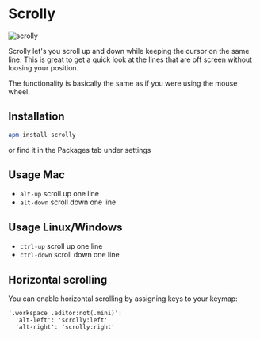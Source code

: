 # Scrolly

![scrolly](https://raw.github.com/laktak/atom-scrolly/master/scrolly.gif)

Scrolly let's you scroll up and down while keeping the cursor on the same line. This is great to get a quick look at the lines that are off screen without loosing your position.

The functionality is basically the same as if you were using the mouse wheel.

## Installation

```sh
apm install scrolly
```
or find it in the Packages tab under settings

## Usage Mac

- `alt-up` scroll up one line
- `alt-down` scroll down one line

## Usage Linux/Windows

- `ctrl-up` scroll up one line
- `ctrl-down` scroll down one line

## Horizontal scrolling

You can enable horizontal scrolling by assigning keys to your keymap:

```
'.workspace .editor:not(.mini)':
  'alt-left': 'scrolly:left'
  'alt-right': 'scrolly:right'
```
